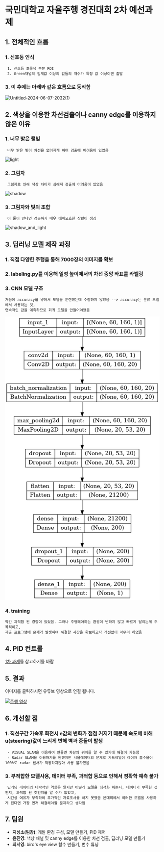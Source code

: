 # 국민대학교 자율주행 경진대회 2차 예선과제
## 1. 전체적인 흐름
  ### 1. 신호등 인식
     1. 신호등 초록색 부분 ROI
     2. Green채널의 임계값 이상의 값들의 개수가 특정 값 이상이면 출발
  ### 3. 이 후에는 아래와 같은 흐름으로 동작함
    
  ![Untitled-2024-06-07-2032(1)](https://github.com/JEESUNGSO/KMU-selfdriving-2nd-assignment/assets/166119462/5711b53d-69b4-43b9-a742-95ce8400fb12)

## 2. 색상을 이용한 차선검출이나 canny edge를 이용하지 않은 이유
  ### 1. 너무 밝은 햋빛
     너무 밝은 빛이 차선을 없어지게 하여 검출에 어려움이 있었음
  ![light](https://github.com/JEESUNGSO/KMU-selfdriving-2nd-assignment/assets/166119462/0d382714-02af-4fb2-af4e-57159dc0cd07)
  ### 2. 그림자
     그림자로 인해 색상 차이가 심해져 검출에 어려움이 있었음
  ![shadow](https://github.com/JEESUNGSO/KMU-selfdriving-2nd-assignment/assets/166119462/747241b0-9856-47f3-bcfd-f744bba7153a)
  ### 3. 그림자와 빛의 조합
     이 둘이 만나면 검출하기 매우 애매모호한 상황이 생김
  ![shadow_and_light](https://github.com/JEESUNGSO/KMU-selfdriving-2nd-assignment/assets/166119462/0ca97d8c-e862-4fb5-a5d1-bd82612a3cc6)

## 3. 딥러닝 모델 제작 과정
  ### 1. 직접 다양한 주행을 통해 7000장의 이미지를 확보
  ### 2. labeling.py를 이용해 일정 높이에서의 차선 중앙 좌표를 라벨링
  ### 3. CNN 모델 구조
    처음에 accuracy를 넣어서 모델을 훈련했는데 수렴하지 않았음 --> accuracy는 분류 모델에서 사용하는 것, 
    연속적인 값을 예측하므로 회귀 모델을 만들어야했음
  ![model](https://github.com/JEESUNGSO/KMU-selfdriving-2nd-assignment/blob/main/data_processing/model.png?raw=true)
  ### 4. training
    약간 과적합 된 경향이 있었음. 그러나 주행해야하는 환경이 변하지 않고 빠르게 달리는게 주 목적이고, 
    제출 프로그램에 문제가 발생하여 해결할 시간을 확보하고자 개선없이 마무리 하였음
     
## 4. PID 컨트롤
  [1차 과제](https://github.com/JEESUNGSO/KMU-selfdriving-1st-assignment)를 참고하기를 바람
    
## 5. 결과
  이미지를 클릭하시면 유튜브 영상으로 연결 됩니다.
  
[![주행 영상](https://i9.ytimg.com/vi/GvpFaJiU7H0/mqdefault.jpg?sqp=CPiDjLMG&rs=AOn4CLAfZ22uk9EJoIOzajsil0EY6fFm-Q&retry=4)](https://youtu.be/GvpFaJiU7H0)
  
## 6. 개선할 점
  ### 1. 직선구간 가속후 회전시 e값의 변화가 점점 커지기 때문에 속도에 비해 u(steering)값이 느리게 변해 벽과 중돌이 발생
     - VISUAL SLAM을 이용하여 만들면 차량의 위치를 알 수 있기에 해결이 가능함
     - Radar SLAM을 이용하기를 원했지만 시뮬레이터의 문제로 가드레일이 레이저 흡수율이 100%로 radar 센서가 작동하지않아 사용 불가했음
  ### 3. 부적합한 모델사용, 데이터 부족, 과적합 등으로 인해서 정확학 예측 불가
     딥러닝 레이어의 대략적인 역할은 알지만 어떻게 모델을 최적화 하는지, 데이터가 부족한 것인지, 과적합 된 것인지를 알 수가 없었고,
     시간상 여유가 부족하여 추가적인 자료조사를 하지 못했음 본대회에서 이러한 모델을 사용하게 된다면 가장 먼저 해결해야할 문제라고 생각됨
    
## 7. 팀원
  - **지성소(팀장)**: 개발 환경 구성, 모델 만들기, PID 제어
  - **윤진영**: 색상 채널 및 canny edge를 이용한 차선 검출, 딥러닝 모델 만들기
  - **최서영**: bird's eye view 함수 만들기, 변수 튜닝
